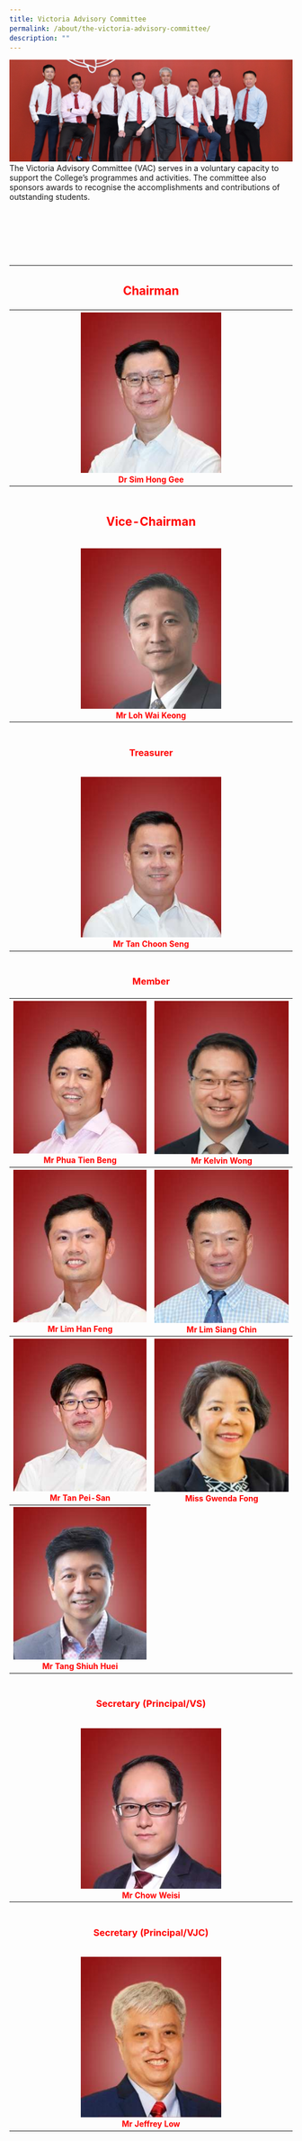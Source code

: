 ```yaml
---
title: Victoria Advisory Committee
permalink: /about/the-victoria-advisory-committee/
description: ""
---
```

![](/images/VAC%202023/2022%20vac-banner.jpg)
The Victoria Advisory Committee (VAC) serves in a voluntary capacity to support the College’s programmes and activities. The committee also sponsors awards to recognise the accomplishments and contributions of outstanding students.

<table border="0">
	<thead>
  <th colspan ="2" style="color:red; text-align:center"><h2>Chairman</h2></th>
</thead>
<tbody>
	<tr>
		<th colspan="2" style="color:red;text-align:center"><img src="/images/VAC%202023/Dr%20Sim%20Hong%20Gee.jpg" style="width:250px"><br>Dr Sim Hong Gee</th>
		</tr>
<br>
	<tr>
		<th colspan="2" style="color:red;text-align:center"><br><h2>Vice-Chairman</h2><br><img src="/images/VAC%202023/Mr%20Loh%20Wai%20Keong.jpg" style="width:250px"><br>Mr Loh Wai Keong</th>
		</tr>
<br>
	<tr>
		<th colspan="2" style="color:red;text-align:center"><br><h3>Treasurer</h3><br><img src="/images/VAC%202023/Mr%20Tan%20Choon%20Seng.jpg" style="width:250px"><br>Mr Tan Choon Seng</th>
		</tr>
<br>
<tr>
		<th colspan="2" style="color:red;text-align:center"><br><h3>Member</h3></th>
		</tr>
  <tr>
    <th style="color:red;text-align:center"><img src="/images/VAC%202023/Mr%20Phua%20Tien%20Beng.jpg" style="width:250px"><br>Mr Phua Tien Beng</th>
    <th style="color:red;text-align:center"><img src="/images/VAC%202023/Mr%20Kelvin%20Wong.jpg" style="width:250px"><br>Mr Kelvin Wong</th>
     </tr>
  <tr>
    <th style="color:red;text-align:center"><img src="/images/VAC%202023/Mr%20Lim%20Han%20Feng.jpg" style="width:250px"><br>Mr Lim Han Feng</th>
    <th style="color:red;text-align:center"><img src="/images/VAC%202023/Mr%20Lim%20Siang%20Chin.jpg" style="width:250px"><br>Mr Lim Siang Chin</th>
     </tr>
  <tr>
    <th style="color:red;text-align:center"><img src="/images/VAC%202023/Mr%20Tan%20Pei-San.jpg" style="width:250px"><br>Mr Tan Pei-San</th>
    <th style="color:red;text-align:center"><img src="/images/VAC%202023/Miss%20Gwenda%20Fong.jpg" style="width:250px"><br>Miss Gwenda Fong</th>
  <tr>
    <th colspan="1" style="color:red;text-align:center"><img src="/images/VAC%202023/Mr%20Tang%20Shiuh%20Huei.jpg" style="width:250px"><br>Mr Tang Shiuh Huei</th>
  </tr>
<br>
	<tr>
		<th colspan="2" style="color:red;text-align:center">
			<br><h3>Secretary (Principal/VS)</h3><br><img src="/images/VAC%202023/Mr%20Chow%20Weisi.jpg" style="width:250px"><br>Mr Chow Weisi</th>
		</tr>
<br>
	<tr>
		<th colspan="2" style="color:red;text-align:center">
			<br>
			<h3>Secretary (Principal/VJC)</h3><br><img src="/images/VAC%202023/Mr%20Jeffrey%20Low2.jpg" style="width:250px"><br>Mr Jeffrey Low</th>
		</tr>
</tbody>
</table>